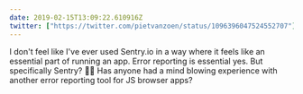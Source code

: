 ```yaml
---
date: 2019-02-15T13:09:22.610916Z
twitter: ["https://twitter.com/pietvanzoen/status/1096396047524552707"]
---
```

I don't feel like I've ever used Sentry.io in a way where it feels like an essential part of running an app. Error reporting is essential yes. But specifically Sentry? 🤷‍♂️ Has anyone had a mind blowing experience with another error reporting tool for JS browser apps? 
